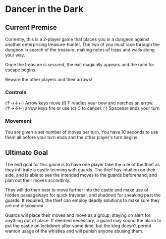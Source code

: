 # Dancer in the Dark

## Current Premise
Currently, this is a 2-player game that places you in a dungeon against another enterprising treasure-hunter. The two of you must race through the dungeon in search of the treasure, making notes of traps and walls along your way.

Once the treasure is secured, the exit magically appears and the race for escape begins.

Beware the other players and their arrows!

### Controls
(↑→↓←) Arrow keys move
(f) F readies your bow and notches an arrow, (↑→↓←) arrow keys fire or use (c) C to cancel.
( ) Spacebar ends your turn

### Movement
You are given a set number of moves per turn. You have 10 seconds to use them all before your turn ends and the other player's turn begins.

## Ultimate Goal
The end goal for this game is to have one player take the role of the thief as they infiltrate a castle teeming with guards. The thief has intuition on their side, and is able to see the intended moves to the guards beforehand, and plan out their moves accordinly.

They will do their best to move further into the castle and make use of hidden passageways for quick traversal, and shadows for sneaking past the guards. If required, the thief can employ deadly solutions to make sure they are not discovered.

Guards will place their moves and move as a group, staying on alert for anything out of place. If deemed necessary, a guard may sound the alarm to put the castle on lockdown after some time, but the king doesn't permit wanton usage of the whistles and will punish anyone abusing them.

